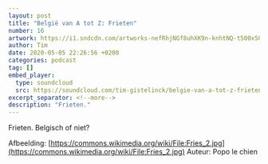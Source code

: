```yaml
---
layout: post
title: "België van A tot Z: Frieten"
number: 16
artwork: https://i1.sndcdn.com/artworks-nefRhjNGf8uhXK9n-knhtNQ-t500x500.jpg
author: Tim
date: 2020-05-05 22:26:56 +0200
categories: podcast
tag: []
embed_player:
  type: soundcloud
  src: https://soundcloud.com/tim-gistelinck/belgie-van-a-tot-z-frieten
excerpt_separator: <!--more-->
description: "Frieten."
---
```

Frieten. Belgisch of niet?

Afbeelding: [https://commons.wikimedia.org/wiki/File:Fries_2.jpg](https://commons.wikimedia.org/wiki/File:Fries_2.jpg)
Auteur: Popo le chien